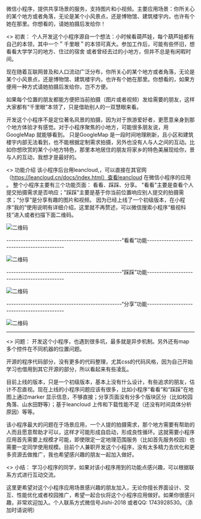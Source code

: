 微信小程序，提供共享场景的服务，支持图片和小视频。主要应用场景：你所关心的某个地方或者角落，无论是某个小风景点，还是博物馆、建筑楼宇内，也许有个她在那里。你想看的，请她拍摄后发给你！

<> 初衷：
个人开发这个小程序源自一个想法：小时候看葫芦娃，每个葫芦娃都有自己的本领，其中一个＂千里眼＂的本领可真大。参加工作后，可能有些怀旧，想看看大学学习的地方、住过的宿舍 或者曾经去过的小地方，但并不总是有闲暇时间。

现在随着互联网普及和人口流动广泛分布，你所关心的某个地方或者角落，无论是某个小风景点，还是博物馆、建筑楼宇内，也许有个她在那里。你想看的，如果方便用一种方式请她拍摄后发给你，岂不方便。

如果每个位置的朋友都能方便把当前拍摄（图片或者视频）发给需要的朋友，这样大家都有“千里眼”本领了，只是借助别人的一双慧眼来看。

开发这个小程序不是定位著名风景的拍摄，因为对于旅游爱好者，更愿意亲身到那个地方体验才有感觉。对于小程序聚焦的小地方，可能很多朋友说，用GoogleMap 就能够看到。 只是GoogleMap 是一段时间地理刷新，且小区和建筑楼宇内部无法看到，也不能根据定制需求拍摄，另外也没有人与人之间的互动。比如你想欣赏的某个小地方特色，那里本地居住的朋友将家乡的特色美展现给你，景与人的互动，我想才是最好的。


<> 功能介绍
该小程序后台用leancloud,，可以直接在其官网（https://leancloud.cn/docs/index.html）查看leancloud 在微信小程序的应用 。
整个小程序主要有三个功能页面： 看看、踩踩、分享。
"看看"主要是查看个人提交拍摄需求是否响应；"踩踩"主要是基于你当前位置响应别人提交的拍摄需求；“分享”是分享有趣的图片和视频。
因为已经上线了一个初级版本，在小程序“我的”使用说明有详细介绍，这里就不再赘述，可以微信搜索小程序“极视科技”进入或者扫描下面二维码。
  
![二维码](https://github.com/Jishi2018/-/blob/master/res/%E6%9E%81%E8%A7%86%E7%A7%91%E6%8A%80%E5%B0%8F%E7%A8%8B%E5%BA%8F%E4%BA%8C%E7%BB%B4%E7%A0%81.jpg)



------------------------------------------------“看看”功能-------------------------------------------


![二维码](https://github.com/Jishi2018/-/blob/master/res/%E7%9C%8B%E7%9C%8B.jpg)




------------------------------------------------“踩踩”功能-------------------------------------------


![二维码](https://github.com/Jishi2018/-/blob/master/res/%E8%B8%A9%E8%B8%A9.jpg)





------------------------------------------------“分享”功能-------------------------------------------


![二维码](https://github.com/Jishi2018/-/blob/master/res/%E5%88%86%E4%BA%AB.jpg)





----------------------------------------------------------------------------------------------------

<> 问题：
开发这个小程序，也遇到很多坑，最多就是异步机制。另外还有map 多个控件在不同机器的位置问题。 

开源的程序代码部分，没有更多的代码整理，尤其css的代码风格，因为自己开始学习也借用到其它开源的部分，所以看起来有些凌乱。

目前上线的版本，只是一个初级版本，基本上没有什么设计，有些追求的朋友，估计不忍直视。现在上线的小程序问题应该有很多，比如小程序“看看”和“踩踩"在地图上通过marker 显示信息，不够直接；分享页面没有分多个版块区分（比如校园角落、山水田野等）；基于leancloud 上传和下载性能不足（还没有时间具体分析原因）等等。

该小程序最大的问题在于场景应用，一个人提的拍摄需求，那个地方需要有帮助的人而且愿意帮助才可以，这样才可能形成自启动，形成良性循环。这就需要小程序应用首先需要上规模才可能，即使限定一定地理范围服务（比如首先服务校园）也需要一定同学使用规模。目前个人兼职开发这个小程序，没有太多精力去优化和更多资源去做推广，我也希望感兴趣的朋友一起加入做好。

<> 小结：
学习小程序的同学，如果对该小程序用到的功能点感兴趣，可以根据联系方式进行互动交流。

这里更希望对这个小程序应用场景感兴趣的朋友加入，无论你擅长界面设计、交互、性能优化或者校园推广，希望一起合伙将这个小程序应用做好。如果你很感兴趣，非常欢迎加入。个人联系方式微信号Jishi-2018  或者QQ: 1743928530。（添加时请说明）






